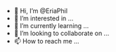 - 👋 Hi, I’m @EriaPhil
- 👀 I’m interested in ...
- 🌱 I’m currently learning ...
- 💞️ I’m looking to collaborate on ...
- 📫 How to reach me ...

<!---
EriaPhil/EriaPhil is a ✨ special ✨ repository because its `README.md` (this file) appears on your GitHub profile.
You can click the Preview link to take a look at your changes.
--->
